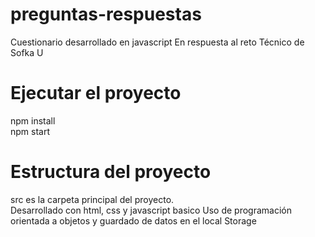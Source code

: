 # preguntas-respuestas
Cuestionario desarrollado en javascript En respuesta al reto Técnico de Sofka U
# Ejecutar el proyecto
npm install <br>
npm start

# Estructura del proyecto
src es la carpeta principal del proyecto.<br>
Desarrollado con html, css y javascript basico Uso de programación orientada a objetos y guardado de datos en el local Storage
